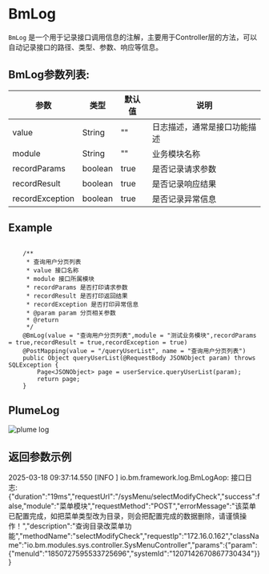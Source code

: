 # BmLog

`BmLog` 是一个用于记录接口调用信息的注解，主要用于Controller层的方法，可以自动记录接口的路径、类型、参数、响应等信息。

## BmLog参数列表:

| 参数 | 类型 | 默认值 | 说明 |
| --- | --- | --- | --- |
| value | String | "" | 日志描述，通常是接口功能描述 |
| module | String | "" | 业务模块名称 |
| recordParams | boolean | true | 是否记录请求参数 |
| recordResult | boolean | true | 是否记录响应结果 |
| recordException | boolean | true | 是否记录异常信息 |

## Example

```java, editable

	/**
	 * 查询用户分页列表
	 * value 接口名称
	 * module 接口所属模块
	 * recordParams 是否打印请求参数
	 * recordResult 是否打印返回结果
	 * recordException 是否打印异常信息
	 * @param param 分页相关参数
	 * @return
	 */
	@BmLog(value = "查询用户分页列表",module = "测试业务模块",recordParams = true,recordResult = true,recordException = true)
	@PostMapping(value = "/queryUserList", name = "查询用户分页列表")
	public Object queryUserList(@RequestBody JSONObject param) throws SQLException {
		Page<JSONObject> page = userService.queryUserList(param);
		return page;
	}
```

## PlumeLog

![plume log](/image/plume.png)

## 返回参数示例

2025-03-18 09:37:14.550 [INFO ] io.bm.framework.log.BmLogAop: 接口日志: 
{"duration":"19ms","requestUrl":"/sysMenu/selectModifyCheck","success":false,"module":"菜单模块","requestMethod":"POST","errorMessage":"该菜单已配置完成，如把菜单类型改为目录，则会把配置完成的数据删除，请谨慎操作！","description":"查询目录改菜单功能","methodName":"selectModifyCheck","requestIp":"172.16.0.162","className":"io.bm.modules.sys.controller.SysMenuController","params":{"param":{"menuId":"1850727595533725696","systemId":"1207142670867730434"}}}
